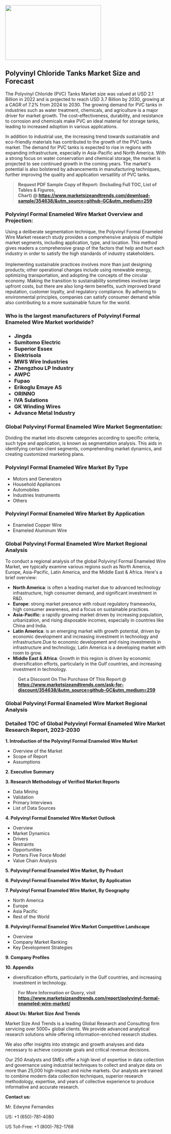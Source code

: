 <p><img class="alignnone size-medium wp-image-20088" src="https://ffe5etoiles.com/wp-content/uploads/2024/12/MST1-300x171.png" alt="" width="300" height="171" /></p><h2>Polyvinyl Chloride Tanks Market Size and Forecast</h2><p>The Polyvinyl Chloride (PVC) Tanks Market size was valued at USD 2.1 Billion in 2022 and is projected to reach USD 3.7 Billion by 2030, growing at a CAGR of 7.2% from 2024 to 2030. The growing demand for PVC tanks in industries such as water treatment, chemicals, and agriculture is a major driver for market growth. The cost-effectiveness, durability, and resistance to corrosion and chemicals make PVC an ideal material for storage tanks, leading to increased adoption in various applications.</p><p>In addition to industrial use, the increasing trend towards sustainable and eco-friendly materials has contributed to the growth of the PVC tanks market. The demand for PVC tanks is expected to rise in regions with expanding infrastructure, especially in Asia-Pacific and North America. With a strong focus on water conservation and chemical storage, the market is projected to see continued growth in the coming years. The market's potential is also bolstered by advancements in manufacturing techniques, further improving the quality and application versatility of PVC tanks.</p></p><blockquote id="" class=""><strong>Request PDF Sample Copy of Report: (Including Full TOC, List of Tables &amp; Figures, Chart)&nbsp;@&nbsp;<strong><a href="https://www.marketsizeandtrends.com/download-sample/354638/&utm_source=github-GC&utm_medium=259" target="_blank">https://www.marketsizeandtrends.com/download-sample/354638/&utm_source=github-GC&utm_medium=259</a></strong></strong></blockquote><h3 id="" class="">Polyvinyl Formal Enameled Wire Market&nbsp;Overview and Projection:</h3><p id="" class="">Using a deliberate segmentation technique, the Polyvinyl Formal Enameled Wire Market research study provides a comprehensive analysis of multiple market segments, including application, type, and location. This method gives readers a comprehensive grasp of the factors that help and hurt each industry in order to satisfy the high standards of industry stakeholders. <br /> <br />Implementing sustainable practices involves more than just designing products; other operational changes include using renewable energy, optimizing transportation, and adopting the concepts of the circular economy. Making the transition to sustainability sometimes involves large upfront costs, but there are also long-term benefits, such improved brand reputation, customer loyalty, and regulatory compliance. By adhering to environmental principles, companies can satisfy consumer demand while also contributing to a more sustainable future for the world.</p><h3 id="" class="">Who is the largest manufacturers of&nbsp;Polyvinyl Formal Enameled Wire Market worldwide?</h3><h3 class=""><p><ul><li>Jingda </li><li> Sumitomo Electric </li><li> Superior Essex </li><li> Elektrisola </li><li> MWS Wire Industries </li><li> Zhengzhou LP Industry </li><li> AWPC </li><li> Fupao </li><li> Erikoglu Emaye AS </li><li> ORINNO </li><li> IVA Sulations </li><li> GK Winding Wires </li><li> Advance Metal Industry</li></ul></p></h3><h3 id="" class="">Global&nbsp;Polyvinyl Formal Enameled Wire Market Segmentation:</h3><p id="" class="">Dividing the market into discrete categories according to specific criteria, such type and application, is known as segmentation analysis. This aids in identifying certain client segments, comprehending market dynamics, and creating customized marketing plans.</p><h3 id="" class="">Polyvinyl Formal Enameled Wire Market&nbsp;By Type</h3><p><p><ul><li>Motors and Generators</li><li> Household Appliances</li><li> Automobiles</li><li> Industries Instruments</li><li> Others</p></li></ul></p></p><h3 id="" class="">Polyvinyl Formal Enameled Wire Market&nbsp;By Application</h3><p class=""><p><ul><li>Enameled Copper Wire</li><li> Enameled Aluminum Wire</li></ul></p></p><h3 id="" class="">Global Polyvinyl Formal Enameled Wire Market Regional Analysis</h3><p id="" class="">To conduct a regional analysis of the global Polyvinyl Formal Enameled Wire Market, we typically examine various regions such as North America, Europe, Asia-Pacific, Latin America, and the Middle East &amp; Africa. Here's a brief overview:</p><ul><li><strong>North America</strong>: is often a leading market due to advanced technology infrastructure, high consumer demand, and significant investment in R&amp;D.</li><li><strong>Europe</strong>: strong market presence with robust regulatory frameworks, high consumer awareness, and a focus on sustainable practices.</li><li><strong>Asia-Pacific</strong>: a rapidly growing market driven by increasing population, urbanization, and rising disposable incomes, especially in countries like China and India.</li><li><strong>Latin America</strong>: is an emerging market with growth potential, driven by economic development and increasing investment in technology and infrastructure.Due to economic development and rising investments in infrastructure and technology, Latin America is a developing market with room to grow.</li><li><strong>Middle East &amp; Africa</strong>: Growth in this region is driven by economic diversification efforts, particularly in the Gulf countries, and increasing investment in technology.</li></ul><blockquote id="" class=""><strong>Get a Discount On The Purchase Of This Report @ <strong><a href="https://www.marketsizeandtrends.com/ask-for-discount/354638/&utm_source=github-GC&utm_medium=259" target="_blank">https://www.marketsizeandtrends.com/ask-for-discount/354638/&utm_source=github-GC&utm_medium=259</a></strong></strong></blockquote><h3 id="" class="">Global Polyvinyl Formal Enameled Wire Market Regional Analysis</h3><h3 id="" class="">Detailed TOC of Global Polyvinyl Formal Enameled Wire Market Research Report, 2023-2030</h3><p id="" class=""><strong>1. Introduction of the Polyvinyl Formal Enameled Wire Market</strong></p><ul><li>Overview of the Market</li><li>Scope of Report</li><li>Assumptions</li></ul><p id="" class=""><strong>2. Executive Summary</strong></p><p id="" class=""><strong>3. Research Methodology of Verified Market Reports</strong></p><ul><li>Data Mining</li><li>Validation</li><li>Primary Interviews</li><li>List of Data Sources</li></ul><p id="" class=""><strong>4. Polyvinyl Formal Enameled Wire Market Outlook</strong></p><ul><li>Overview</li><li>Market Dynamics</li><li>Drivers</li><li>Restraints</li><li>Opportunities</li><li>Porters Five Force Model</li><li>Value Chain Analysis</li></ul><p id="" class=""><strong>5. Polyvinyl Formal Enameled Wire Market, By Product</strong></p><p id="" class=""><strong>6. Polyvinyl Formal Enameled Wire Market, By Application</strong></p><p id="" class=""><strong>7. Polyvinyl Formal Enameled Wire Market, By Geography</strong></p><ul><li>North America</li><li>Europe</li><li>Asia Pacific</li><li>Rest of the World</li></ul><p id="" class=""><strong>8. Polyvinyl Formal Enameled Wire Market Competitive Landscape</strong></p><ul><li>Overview</li><li>Company Market Ranking</li><li>Key Development Strategies</li></ul><p id="" class=""><strong>9. Company Profiles</strong></p><p id="" class=""><strong>10. Appendix</strong></p><ul><li>diversification efforts, particularly in the Gulf countries, and increasing investment in technology.</li></ul><blockquote id="" class=""><strong>For More Information or Query, visit <strong><strong><a href="https://www.marketsizeandtrends.com/report/polyvinyl-formal-enameled-wire-market/" target="_blank">https://www.marketsizeandtrends.com/report/polyvinyl-formal-enameled-wire-market/</a></strong></strong></strong></blockquote><p id="" class=""><strong>About Us: Market Size And Trends</strong></p><p id="" class="">Market Size And Trends is a leading Global Research and Consulting firm servicing over 5000+ global clients. We provide advanced analytical research solutions while offering information-enriched research studies.</p><p id="" class="">We also offer insights into strategic and growth analyses and data necessary to achieve corporate goals and critical revenue decisions.</p><p id="" class="">Our 250 Analysts and SMEs offer a high level of expertise in data collection and governance using industrial techniques to collect and analyze data on more than 25,000 high-impact and niche markets. Our analysts are trained to combine modern data collection techniques, superior research methodology, expertise, and years of collective experience to produce informative and accurate research.</p><p id="" class=""><strong>Contact us:</strong></p><p id="" class="">Mr. Edwyne Fernandes</p><p id="" class="">US: +1 (650)-781-4080</p><p id="" class="">US Toll-Free: +1 (800)-782-1768</p>
